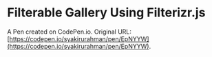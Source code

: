 # Filterable Gallery Using Filterizr.js

A Pen created on CodePen.io. Original URL: [https://codepen.io/syakirurahman/pen/EpNYYW](https://codepen.io/syakirurahman/pen/EpNYYW).


